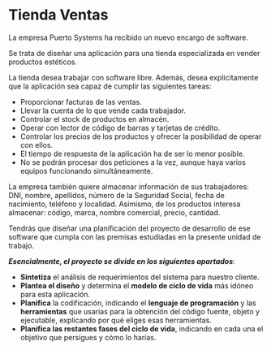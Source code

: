 # Tienda Ventas
 
La empresa Puerto Systems ha recibido un nuevo encargo de software.

Se trata de diseñar una aplicación para una tienda especializada en vender productos estéticos.

La tienda desea trabajar con software libre. Además, desea explícitamente que la aplicación sea capaz de cumplir las siguientes tareas:

- Proporcionar facturas de las ventas.
- Llevar la cuenta de lo que vende cada trabajador.
- Controlar el stock de productos en almacén.
- Operar con lector de código de barras y tarjetas de crédito.
- Controlar los precios de los productos y ofrecer la posibilidad de operar con ellos.
- El tiempo de respuesta de la aplicación ha de ser lo menor posible.
- No se podrán procesar dos peticiones a la vez, aunque haya varios equipos funcionando
simultáneamente.

La empresa también quiere almacenar información de sus trabajadores: DNI, nombre,
apellidos, número de la Seguridad Social, fecha de nacimiento, teléfono y localidad.
Asimismo, de los productos interesa almacenar: código, marca, nombre comercial, precio, cantidad.

Tendrás que diseñar una planificación del proyecto de desarrollo de ese software que cumpla con las premisas estudiadas en la presente unidad de trabajo.

___Esencialmente, el proyecto se divide en los siguientes apartados___:
- __Sintetiza__ el análisis de requerimientos del sistema para nuestro cliente.
- __Plantea el diseño__ y determina el __modelo de ciclo de vida__ más idóneo para esta aplicación.
- __Planifica__ la codificación, indicando el __lenguaje de programación__ y las __herramientas__ que
usarías para la obtención del código fuente, objeto y ejecutable, explicando por qué eliges esas herramientas.
- __Planifica las restantes fases del ciclo de vida__, indicando en cada una el objetivo que persigues y cómo lo harías.